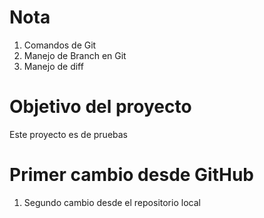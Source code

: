 # Nota

1. Comandos de Git
2. Manejo de Branch en Git
3. Manejo de diff

# Objetivo del proyecto

Este proyecto es de pruebas

# Primer cambio desde GitHub

1. Segundo cambio desde el repositorio local
